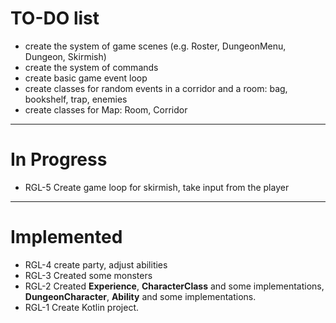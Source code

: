 # TO-DO list

* create the system of game scenes (e.g. Roster, DungeonMenu, Dungeon, Skirmish)
* create the system of commands
* create basic game event loop
* create classes for random events in a corridor and a room: bag, bookshelf, trap, enemies
* create classes for Map: Room, Corridor

----
# In Progress

* RGL-5 Create game loop for skirmish, take input from the player

----
# Implemented 

* RGL-4 create party, adjust abilities
* RGL-3 Created some monsters
* RGL-2 Created **Experience**, **CharacterClass** and some implementations, **DungeonCharacter**,
    **Ability** and some implementations.
* RGL-1 Create Kotlin project.
